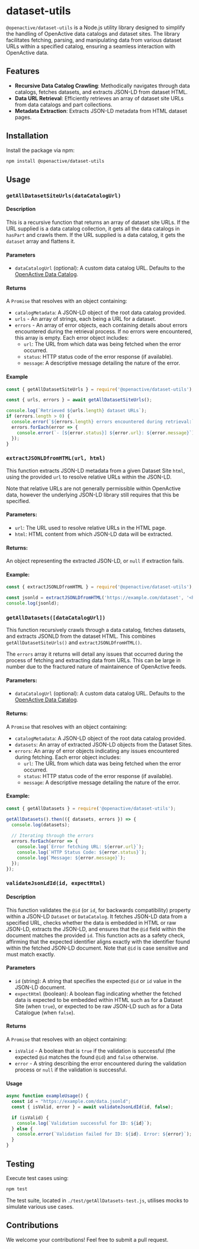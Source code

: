 # dataset-utils
`@openactive/dataset-utils` is a Node.js utility library designed to simplify the handling of OpenActive data catalogs and dataset sites. The library facilitates fetching, parsing, and manipulating data from various dataset URLs within a specified catalog, ensuring a seamless interaction with OpenActive data.

## Features

- **Recursive Data Catalog Crawling**: Methodically navigates through data catalogs, fetches datasets, and extracts JSON-LD from dataset HTML.
- **Data URL Retrieval**: Efficiently retrieves an array of dataset site URLs from data catalogs and part collections.
- **Metadata Extraction**: Extracts JSON-LD metadata from HTML dataset pages.

## Installation

Install the package via npm:

```sh
npm install @openactive/dataset-utils
```
## Usage


### `getAllDatasetSiteUrls(dataCatalogUrl)`

#### Description
This is a recursive function that returns an array of dataset site URLs.
If the URL supplied is a data catalog collection, it gets all the data catalogs in `hasPart` and crawls them.
If the URL supplied is a data catalog, it gets the `dataset` array and flattens it. 

#### Parameters
- `dataCatalogUrl` (optional): A custom data catalog URL. Defaults to the [OpenActive Data Catalog](https://openactive.io/data-catalogs/data-catalog-collection.jsonld).

#### Returns
A `Promise` that resolves with an object containing:
  - `catalogMetadata`: A JSON-LD object of the root data catalog provided.
  - `urls` - An array of strings, each being a URL for a dataset.
  - `errors` - An array of error objects, each containing details about errors encountered during the retrieval process. If no errors were encountered, this array is empty. Each error object includes:
    - `url`: The URL from which data was being fetched when the error occurred.
    - `status`: HTTP status code of the error response (if available).
    - `message`: A descriptive message detailing the nature of the error.

#### Example
```javascript
const { getAllDatasetSiteUrls } = require('@openactive/dataset-utils');

const { urls, errors } = await getAllDatasetSiteUrls();

console.log(`Retrieved ${urls.length} dataset URLs`);
if (errors.length > 0) {
  console.error(`${errors.length} errors encountered during retrieval:`);
  errors.forEach(error => {
    console.error(`- [${error.status}] ${error.url}: ${error.message}`);
  });
}

```


### `extractJSONLDfromHTML(url, html)`

This function extracts JSON-LD metadata from a given Dataset Site `html`, using the provided `url` to resolve relative URLs within the JSON-LD.

Note that relative URLs are not generally permissible within OpenActive data, however the underlying JSON-LD library still requires that this be specified.

#### Parameters:
- `url`: The URL used to resolve relative URLs in the HTML page.
- `html`: HTML content from which JSON-LD data will be extracted.

#### Returns:
An object representing the extracted JSON-LD, or `null` if extraction fails.

#### Example:
```js
const { extractJSONLDfromHTML } = require('@openactive/dataset-utils');

const jsonld = extractJSONLDfromHTML('https://example.com/dataset', '<html>...</html>');
console.log(jsonld);
```


### `getAllDatasets([dataCatalogUrl])`

This function recursively crawls through a data catalog, fetches datasets, and extracts JSONLD from the dataset HTML. This combines `getAllDatasetSiteUrls()` and `extractJSONLDfromHTML()`.

The `errors` array it returns will detail any issues that occurred during the process of fetching and extracting data from URLs. This can be large in number due to the fractured nature of maintainence of OpenActive feeds.


#### Parameters:
- `dataCatalogUrl` (optional): A custom data catalog URL. Defaults to the [OpenActive Data Catalog](https://openactive.io/data-catalogs/data-catalog-collection.jsonld).

#### Returns:
A `Promise` that resolves with an object containing:
  - `catalogMetadata`: A JSON-LD object of the root data catalog provided.
  - `datasets`: An array of extracted JSON-LD objects from the Dataset Sites.
  - `errors`: An array of error objects indicating any issues encountered during fetching. Each error object includes:
    - `url`: The URL from which data was being fetched when the error occurred.
    - `status`: HTTP status code of the error response (if available).
    - `message`: A descriptive message detailing the nature of the error.

#### Example:
```js
const { getAllDatasets } = require('@openactive/dataset-utils');

getAllDatasets().then(({ datasets, errors }) => {
  console.log(datasets);
  
  // Iterating through the errors
  errors.forEach(error => {
    console.log(`Error fetching URL: ${error.url}`);
    console.log(`HTTP Status Code: ${error.status}`);
    console.log(`Message: ${error.message}`);
  });
});
```

### `validateJsonLdId(id, expectHtml)`

#### Description
This function validates the `@id` (or `id`, for backwards compatibility) property within a JSON-LD `Dataset` or `DataCatalog`. It fetches JSON-LD data from a specified URL, checks whether the data is embedded in HTML or raw JSON-LD, extracts the JSON-LD, and ensures that the `@id` field within the document matches the provided `id`. This function acts as a safety check, affirming that the expected identifier aligns exactly with the identifier found within the fetched JSON-LD document. Note that `@id` is case sensitive and must match exactly.

#### Parameters
- `id` (string): A string that specifies the expected `@id` or `id` value in the JSON-LD document.
- `expectHtml` (boolean): A boolean flag indicating whether the fetched data is expected to be embedded within HTML such as for a Dataset Site (when `true`), or expected to be raw JSON-LD such as for a Data Catalogue (when `false`).

#### Returns
A `Promise` that resolves with an object containing:
  - `isValid` - A boolean that is `true` if the validation is successful (the expected `@id` matches the found `@id`) and `false` otherwise.
  - `error` - A string describing the error encountered during the validation process or `null` if the validation is successful.

#### Usage
```javascript
async function exampleUsage() {
  const id = "https://example.com/data.jsonld";
  const { isValid, error } = await validateJsonLdId(id, false);

  if (isValid) {
    console.log(`Validation successful for ID: ${id}`);
  } else {
    console.error(`Validation failed for ID: ${id}. Error: ${error}`);
  }
}
```


## Testing

Execute test cases using:

```sh
npm test
```

The test suite, located in `./test/getAllDatasets-test.js`, utilises mocks to simulate various use cases.

## Contributions
We welcome your contributions! Feel free to submit a pull request.
